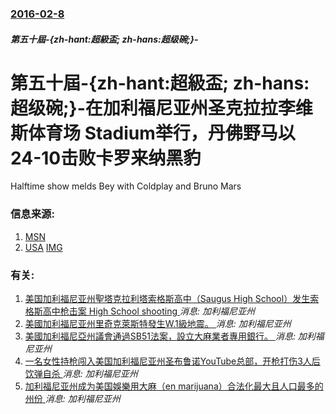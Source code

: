 ### [2016-02-8](/news/2016/02/8/index.md)

##### 第五十屆-{zh-hant:超級盃; zh-hans:超级碗;}-
# 第五十屆-{zh-hant:超級盃; zh-hans:超级碗;}-在加利福尼亚州圣克拉拉李维斯体育场 Stadium举行，丹佛野马以24-10击败卡罗来纳黑豹 

Halftime show melds Bey with Coldplay and Bruno Mars


### 信息来源:

1. [MSN](http://www.msn.com/en-us/sports/nfl/super-finish-for-manning-broncos/ar-BBpdYgo?ocid=ansmsnsports11)
2. [USA](http://www.usatoday.com/story/life/tv/columnist/2016/02/07/review-super-bey/79967754/) [IMG](https://www.gannett-cdn.com/-mm-/10df02b3a96f56f0d64dad9cbf22be56441e16a3/c=0-346-2624-1828/local/-/media/2016/02/07/USATODAY/USATODAY/635904755530012882-508986132-79499140.JPG?width=2624&height=1482&fit=crop&format=pjpg&auto=webp)

### 有关:

1. [ 美国加利福尼亚州聖塔克拉利塔索格斯高中（Saugus High School）发生索格斯高中枪击案 High School shooting ](/zh/news/2019/11/14/美国加利福尼亚州聖塔克拉利塔索格斯高中-Saugus-High-School-发生索格斯高中枪击案-High-Scho.md) _消息: 加利福尼亚州_
2. [美國加利福尼亚州里奇克萊斯特發生W.1級地震。 ](/zh/news/2019/07/5/美國加利福尼亚州里奇克萊斯特發生W1級地震.md) _消息: 加利福尼亚州_
3. [美國加利福尼亞州議會通過SB51法案，設立大麻業者專用銀行。 ](/zh/news/2019/05/19/美國加利福尼亞州議會通過SB51法案-設立大麻業者專用銀行.md) _消息: 加利福尼亚州_
4. [一名女性持枪闯入美国加利福尼亚州圣布鲁诺YouTube总部，开枪打伤3人后饮弹自杀 ](/zh/news/2018/04/3/一名女性持枪闯入美国加利福尼亚州圣布鲁诺YouTube总部-开枪打伤3人后饮弹自杀.md) _消息: 加利福尼亚州_
5. [加利福尼亚州成为美国娛樂用大麻（en marijuana）合法化最大且人口最多的州份 ](/zh/news/2018/01/1/加利福尼亚州成为美国娛樂用大麻-en-marijuana-合法化最大且人口最多的州份.md) _消息: 加利福尼亚州_
